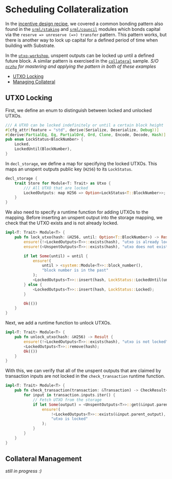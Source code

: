 # Scheduling Collateralization

In the [incentive design recipe](./incentive.md#sun), we covered a common bonding pattern also found in the [`srml/staking`](https://github.com/paritytech/substrate/tree/master/srml/staking) and [`srml/council`](https://github.com/paritytech/substrate/tree/master/srml/council) modules which bonds capital via the `reserve => unreserve (=>) transfer` pattern. This pattern works, but there is another way to lock up capital for a defined period of time when building with Substrate.

In the [`utxo-workshop`](https://github.com/nczhu/utxo-workshop), unspent outputs can be locked up until a defined future block. A similar pattern is exercised in the [`collateral`](https://github.com/nczhu/collateral) sample. *S/O [`nczhu`](https://github.com/nczhu) for mastering and applying the pattern in both of these examples*

* [UTXO Locking](#lock)
* [Managing Collateral](#collatz)

## UTXO Locking

First, we define an enum to distinguish between locked and unlocked UTXOs.

```rust
/// A UTXO can be locked indefinitely or until a certain block height
#[cfg_attr(feature = "std", derive(Serialize, Deserialize, Debug))]
#[derive(PartialEq, Eq, PartialOrd, Ord, Clone, Encode, Decode, Hash)]
pub enum LockStatus<BlockNumber> {
    Locked,
    LockedUntil(BlockNumber),
}
```

In `decl_storage`, we define a map for specifying the locked UTXOs. This maps an unspent outputs public key (`H256`) to its `LockStatus`.

```rust
decl_storage {
    trait Store for Module<T: Trait> as Utxo {
        /// All UTXO that are locked
        LockedOutputs: map H256 => Option<LockStatus<T::BlockNumber>>;
    }
}
```

We also need to specify a runtime function for adding UTXOs to the mapping. Before inserting an unspent output into the storage mapping, we check that the UTXO exists and is not already locked.

```rust
impl<T: Trait> Module<T> {
    pub fn lock_utxo(hash: &H256, until: Option<T::BlockNumber>) -> Result {
        ensure!(!<LockedOutputs<T>>::exists(hash), "utxo is already locked");
        ensure!(<UnspentOutputs<T>>::exists(hash), "utxo does not exist");

        if let Some(until) = until {
            ensure!(
                until > <system::Module<T>>::block_number(),
                "block number is in the past"
            );
            <LockedOutputs<T>>::insert(hash, LockStatus::LockedUntil(until));
        } else {
            <LockedOutputs<T>>::insert(hash, LockStatus::Locked);
        }

        Ok(())
    }
}
```

Next, we add a runtime function to unlock UTXOs.

```rust
impl<T: Trait> Module<T> {
    pub fn unlock_utxo(hash: &H256) -> Result {
        ensure!(!<LockedOutputs<T>>::exists(hash), "utxo is not locked");
        <LockedOutputs<T>>::remove(hash);
        Ok(())
    }
}
```

With this, we can verify that all of the unspent outputs that are claimed by transaction inputs are not locked in the `check_transaction` runtime function.

```rust
impl<T: Trait> Module<T> {
    pub fn check_transaction(transaction: &Transaction) -> CheckResult<'_> {
        for input in transaction.inputs.iter() {
            // Fetch UTXO from the storage
            if let Some(output) = <UnspentOutputs<T>>::get(&input.parent_output) {
                ensure!(
                    !<LockedOutputs<T>>::exists(&input.parent_output),
                    "utxo is locked"
                );
            }
        }
    }
}
```

## Collateral Management

*still in progress :)*